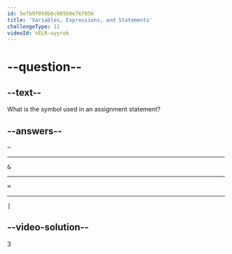```yaml
---
id: 5e7b9f050b6c005b0e76f056
title: 'Variables, Expressions, and Statements'
challengeType: 11
videoId: nELR-uyyrok
---
```


# --question--

## --text--

What is the symbol used in an assignment statement?

## --answers--

<pre>~</pre>

---

<pre>&</pre>

---

<pre>=</pre>

---

<pre>|</pre>

## --video-solution--

3
